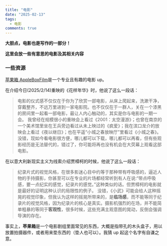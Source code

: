 ```yaml
---
title: "电影"
date: "2025-02-13"
tags:
  - 电影
comments: true
---
```


**大胆点，电影也是写作的一部分！**

**这里会放一些有意思的电影及其相关内容**

### 一些资源

[苹果箱 AppleBoxFilm](https://space.bilibili.com/23621427?spm_id_from=333.337.search-card.all.click)是一个专业且有趣的电影 up。

在介绍今日(2025/2/14)重映的《花样年华》时，他说了这么一段话：

> 电影的仪式感不仅仅在于你为了欣赏一部电影，从床上爬起来，洗漱干净，穿戴整齐，不远万里进到一家电影院。也不仅仅在于一群人，关在一个漆黑的房间里一起看一部电影，最让人内心触动的，其实是你与电影的一期一会。
> 我曾经在规模很小的重映会上看过《2001：太空漫游》；也曾在南京的一个美术馆里坐在王兵旁边看过从未上映过的《疯爱》；我在滨口龙介的放映会上看过《夜以继日》；也在平遥“小城之春放映厅”里看过《小城之春》。
> 没错，现如今看电影很方便，哪儿都可以下载，哪儿都可以再看，但有些观影经历是无法替代的，错过了，你可能将再也没有机会在大荧幕上观看这部电影。

在以意大利新现实主义为线索介绍贾樟柯的时候，他说了这么一段话：

> 纪录片式的视觉风格，在很多影迷心目中约等于那种带有呼吸感的，逼近人物的手持摄影，你甚至可以在专业的片场都经常听到有人在说:“带点呼吸感，要一点纪实的感觉，纪录片的感觉。”这种类似的话。但贾樟柯的电影就是最好的证明这种认识的局限性的例子。
> 没错，《小武》可能会给人这种摇晃的视觉印象，但我认为这样的摇晃所带来的，是**临场感**，而不能等同于纪录片的视觉风格，因为纪录片的核心是真实。摄影机强烈的在场，并不能简单粗暴的等同于**客观性**，很多时候，这些充满主观意图的晃动，反倒会强调导演的存在。

事实上，**苹果箱**是一个电影剧组里面常见的东西，大概是指带孔的木头盒子，用以放置拍摄器件，或者用来垫东西的（垫人也可以）。我猜 up 起这个名字有自谦之意。
